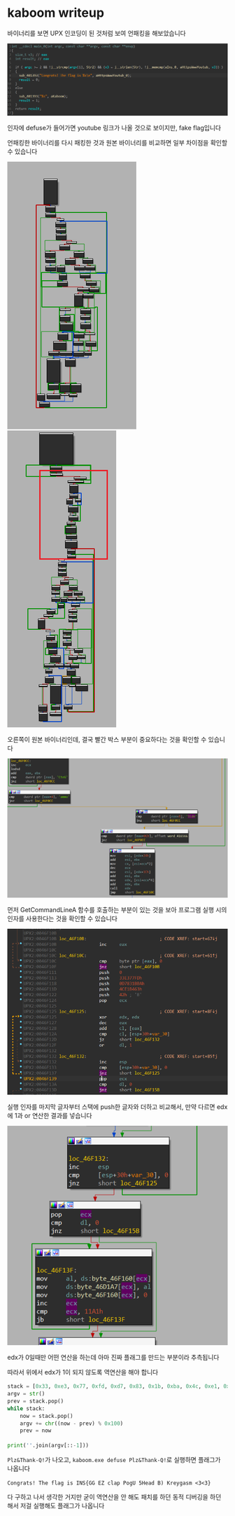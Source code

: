 # kaboom writeup

바이너리를 보면 UPX 인코딩이 된 것처럼 보여 언패킹을 해보았습니다

![image-20211105150758562](./img/image-20211105150758562.png)

인자에 defuse가 들어가면 youtube 링크가 나올 것으로 보이지만, fake flag입니다



언패킹한 바이너리를 다시 패킹한 것과 원본 바이너리를 비교하면 일부 차이점을 확인할 수 있습니다

![image-20211105151215912](./img/image-20211105151215912.png)![image-20211105151300689](./img/image-20211105151300689.png)

오른쪽이 원본 바이너리인데, 결국 빨간 박스 부분이 중요하다는 것을 확인할 수 있습니다

![image-20211105152015307](./img/image-20211105152015307.png)

먼저 GetCommandLineA 함수를 호출하는 부분이 있는 것을 보아 프로그램 실행 시의 인자를 사용한다는 것을 확인할 수 있습니다

![image-20211105152418827](./img/image-20211105152418827.png)

실행 인자를 마지막 글자부터 스택에 push한 글자와 더하고 비교해서, 만약 다르면 edx에 1과 or 연산한 결과를 넣습니다

![image-20211105172102588](./img/image-20211105172102588.png)

edx가 0일때만 어떤 연산을 하는데 아마 진짜 플래그를 만드는 부분이라 추측됩니다

따라서 위에서 edx가 1이 되지 않도록 역연산을 해야 합니다

```python
stack = [0x33, 0xe3, 0x77, 0xfd, 0xd7, 0x83, 0x1b, 0xba, 0x4c, 0xe1, 0xb4, 0x63, 0x42]
argv = str()
prev = stack.pop()
while stack:
    now = stack.pop()
    argv += chr((now - prev) % 0x100)
    prev = now

print(''.join(argv[::-1]))
```

`Plz&Thank-Q!`가 나오고, `kaboom.exe defuse Plz&Thank-Q!`로 실행하면 플래그가 나옵니다

`Congrats! The flag is INS{GG EZ clap PogU 5Head B) Kreygasm <3<3}`

다 구하고 나서 생각한 거지만 굳이 역연산을 안 해도 패치를 하던 동적 디버깅을 하던 해서 저걸 실행해도 플래그가 나옵니다

